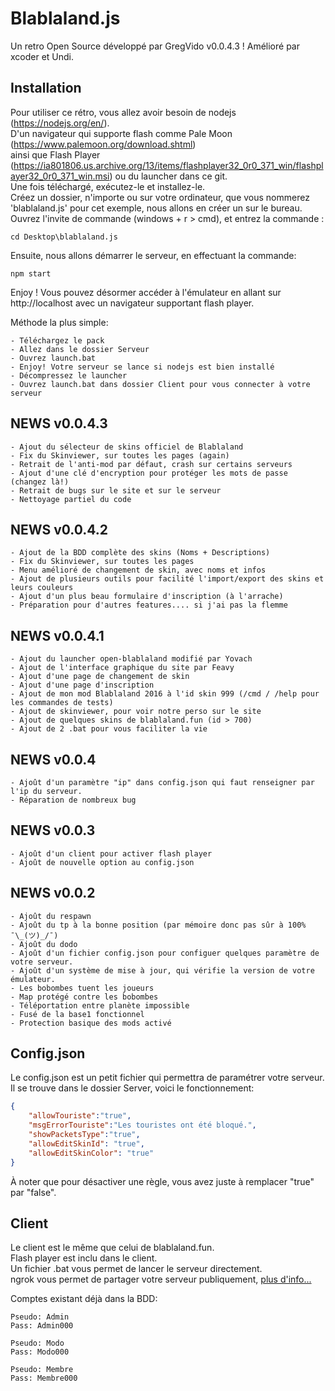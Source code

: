 # Blablaland.js

Un retro Open Source développé par GregVido v0.0.4.3 !
Amélioré par xcoder et Undi.

## Installation


Pour utiliser ce rétro, vous allez avoir besoin de nodejs (https://nodejs.org/en/).  
D'un navigateur qui supporte flash comme Pale Moon (https://www.palemoon.org/download.shtml)  
ainsi que Flash Player (https://ia801806.us.archive.org/13/items/flashplayer32_0r0_371_win/flashplayer32_0r0_371_win.msi) ou du launcher dans ce git.  
Une fois téléchargé, exécutez-le et installez-le.  
Créez un dossier, n'importe ou sur votre ordinateur, que vous nommerez 'blablaland.js' pour cet exemple, nous allons en créer un sur le bureau.  
Ouvrez l'invite de commande (windows + r > cmd), et entrez la commande :  
```
cd Desktop\blablaland.js
```
Ensuite, nous allons démarrer le serveur, en effectuant la commande:
```
npm start
```
Enjoy ! Vous pouvez désormer accéder à l'émulateur en allant sur http://localhost avec un navigateur supportant flash player.

Méthode la plus simple:

	- Téléchargez le pack
	- Allez dans le dossier Serveur
	- Ouvrez launch.bat
	- Enjoy! Votre serveur se lance si nodejs est bien installé
	- Décompressez le launcher
	- Ouvrez launch.bat dans dossier Client pour vous connecter à votre serveur

## NEWS v0.0.4.3

	- Ajout du sélecteur de skins officiel de Blablaland
	- Fix du Skinviewer, sur toutes les pages (again)
	- Retrait de l'anti-mod par défaut, crash sur certains serveurs
	- Ajout d'une clé d'encryption pour protéger les mots de passe (changez là!)
	- Retrait de bugs sur le site et sur le serveur
	- Nettoyage partiel du code

## NEWS v0.0.4.2

	- Ajout de la BDD complète des skins (Noms + Descriptions)
	- Fix du Skinviewer, sur toutes les pages
	- Menu amélioré de changement de skin, avec noms et infos
	- Ajout de plusieurs outils pour facilité l'import/export des skins et leurs couleurs
	- Ajout d'un plus beau formulaire d'inscription (à l'arrache)
	- Préparation pour d'autres features.... si j'ai pas la flemme
	
## NEWS v0.0.4.1

	- Ajout du launcher open-blablaland modifié par Yovach
	- Ajout de l'interface graphique du site par Feavy
	- Ajout d'une page de changement de skin
	- Ajout d'une page d'inscription
	- Ajout de mon mod Blablaland 2016 à l'id skin 999 (/cmd / /help pour les commandes de tests)
	- Ajout de skinviewer, pour voir notre perso sur le site
	- Ajout de quelques skins de blablaland.fun (id > 700)
	- Ajout de 2 .bat pour vous faciliter la vie

## NEWS v0.0.4

    - Ajoût d'un paramètre "ip" dans config.json qui faut renseigner par l'ip du serveur.
    - Réparation de nombreux bug

## NEWS v0.0.3

    - Ajoût d'un client pour activer flash player
    - Ajoût de nouvelle option au config.json

## NEWS v0.0.2

    - Ajoût du respawn
    - Ajoût du tp à la bonne position (par mémoire donc pas sûr à 100% ¯\_(ツ)_/¯)
    - Ajoût du dodo
    - Ajoût d'un fichier config.json pour configuer quelques paramètre de votre serveur.
    - Ajoût d'un système de mise à jour, qui vérifie la version de votre émulateur.
    - Les bobombes tuent les joueurs
    - Map protégé contre les bobombes
    - Téléportation entre planète impossible
    - Fusé de la base1 fonctionnel
    - Protection basique des mods activé

## Config.json
Le config.json est un petit fichier qui permettra de paramétrer votre serveur.  
Il se trouve dans le dossier Server, voici le fonctionnement:

```json
{
    "allowTouriste":"true", 
    "msgErrorTouriste":"Les touristes ont été bloqué.",
    "showPacketsType":"true",
    "allowEditSkinId": "true",
    "allowEditSkinColor": "true"
}
```
À noter que pour désactiver une règle, vous avez juste à remplacer "true" par "false".

## Client

Le client est le même que celui de blablaland.fun.  
Flash player est inclu dans le client.  
Un fichier .bat vous permet de lancer le serveur directement.  
ngrok vous permet de partager votre serveur publiquement, <a href="https://ngrok.com/">plus d'info...<a>

Comptes existant déjà dans la BDD:  

```
Pseudo: Admin
Pass: Admin000

Pseudo: Modo
Pass: Modo000

Pseudo: Membre
Pass: Membre000
```
